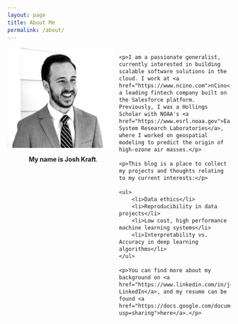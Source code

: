 ```yaml
---
layout: page
title: About Me
permalink: /about/
---
```

<html>
<style>
    .column {
        float: left;
        width: 50%;
      }
      
      /* Clear floats after the columns */
      .row:after {
        content: "";
        display: table;
        clear: both;
      }
</style>

<div class="row">
  <div class="column">
    <img src="../images/avatar.jpg">
    <p style="text-align:center"><b>My name is Josh Kraft</b>.</p>
  </div>
  <div class="column">

    <p>I am a passionate generalist, currently interested in building scalable software solutions in the cloud. I work at <a href="https://www.ncino.com">nCino</a>, a leading fintech company built on the Salesforce platform. Previously, I was a Hollings Scholar with NOAA's <a href="https://www.esrl.noaa.gov">Earth System Research Laboratories</a>, where I worked on geospatial modeling to predict the origin of high-ozone air masses.</p>

    <p>This blog is a place to collect my projects and thoughts relating to my current interests:</p>

    <ul>
        <li>Data ethics</li>
        <li>Reproducibility in data projects</li>
        <li>Low cost, high performance machine learning systems</li>
        <li>Interpretability vs. Accuracy in deep learning algorithms</li>
    </ul>

    <p>You can find more about my background on <a href="https://www.linkedin.com/in/joshtkraft/">my LinkedIn</a>, and my resume can be found <a href="https://docs.google.com/document/d/1QPjd0Ydgf7HYkJ7bAt2_J0jOdcviuKXVbURgtfXkm08/edit?usp=sharing">here</a>.</p>

  </div>
</div>
</html>